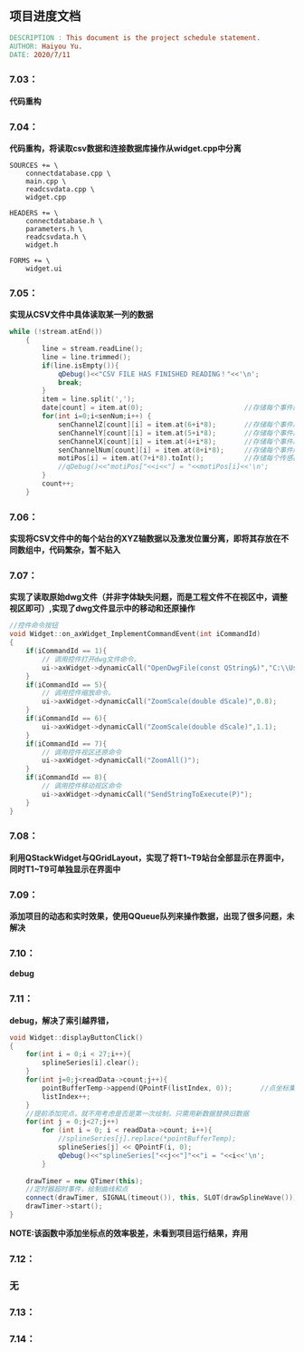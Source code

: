 ## 项目进度文档

```makefile
DESCRIPTION : This document is the project schedule statement.
AUTHOR: Haiyou Yu.
DATE: 2020/7/11
```

### 7.03：

**代码重构**

### 7.04：

**代码重构，将读取csv数据和连接数据库操作从widget.cpp中分离**

```properties
SOURCES += \
    connectdatabase.cpp \
    main.cpp \
    readcsvdata.cpp \
    widget.cpp

HEADERS += \
    connectdatabase.h \
    parameters.h \
    readcsvdata.h \
    widget.h

FORMS += \
    widget.ui

```

### 7.05：

**实现从CSV文件中具体读取某一列的数据**

```c++
while (!stream.atEnd())
    {
        line = stream.readLine();
        line = line.trimmed();
        if(line.isEmpty()){
            qDebug()<<"CSV FILE HAS FINISHED READING！"<<'\n';
            break;
        }
        item = line.split(',');
        date[count] = item.at(0);                         //存储每个事件的日期
        for(int i=0;i<senNum;i++) {
            senChannelZ[count][i] = item.at(6+i*8);       //存储每个事件后三个通道中Z轴的数据
            senChannelY[count][i] = item.at(5+i*8);       //存储每个事件后三个通道中Y轴的数据
            senChannelX[count][i] = item.at(4+i*8);       //存储每个事件后三个通道中X轴的数据
            senChannelNum[count][i] = item.at(8+i*8);     //存储每个事件触发台站名称
            motiPos[i] = item.at(7+i*8).toInt();          //存储每个传感器波形激发位置
            //qDebug()<<"motiPos["<<i<<"] = "<<motiPos[i]<<'\n';
        }
        count++;
    }
```

### 7.06：

**实现将CSV文件中的每个站台的XYZ轴数据以及激发位置分离，即将其存放在不同数组中，代码繁杂，暂不贴入**

### 7.07：

**实现了读取原始dwg文件（并非字体缺失问题，而是工程文件不在视区中，调整视区即可）,实现了dwg文件显示中的移动和还原操作**

```c++
//控件命令按钮
void Widget::on_axWidget_ImplementCommandEvent(int iCommandId)
{
    if(iCommandId == 1){
        // 调用控件打开dwg文件命令。
        ui->axWidget->dynamicCall("OpenDwgFile(const QString&)","C:\\Users\\13696\\Desktop\\项目参考资料\\红阳三矿.dwg");
    }
    if(iCommandId == 5){
        // 调用控件缩放命令。
        ui->axWidget->dynamicCall("ZoomScale(double dScale)",0.8);
    }
    if(iCommandId == 6){
        ui->axWidget->dynamicCall("ZoomScale(double dScale)",1.1);
    }
    if(iCommandId == 7){
        // 调用控件视区还原命令
        ui->axWidget->dynamicCall("ZoomAll()");
    }
    if(iCommandId == 8){
        // 调用控件移动视区命令
        ui->axWidget->dynamicCall("SendStringToExecute(P)");
    }
}
```

### 7.08：

**利用QStackWidget与QGridLayout，实现了将T1~T9站台全部显示在界面中，同时T1~T9可单独显示在界面中**

### 7.09：

**添加项目的动态和实时效果，使用QQueue队列来操作数据，出现了很多问题，未解决**

### 7.10：

**debug**

### 7.11：

**debug，解决了索引越界错，**

```c++
void Widget::displayButtonClick()
{
    for(int i = 0;i < 27;i++){
        splineSeries[i].clear();
    }
    for(int j=0;j<readData->count;j++){
        pointBufferTemp->append(QPointF(listIndex, 0));       //点坐标集合
        listIndex++;
    }
    //提前添加完点，就不用考虑是否是第一次绘制，只需用新数据替换旧数据
    for(int j = 0;j<27;j++)
        for (int i = 0; i < readData->count; i++){
            //splineSeries[j].replace(*pointBufferTemp);
            splineSeries[j] << QPointF(i, 0);
            qDebug()<<"splineSeries["<<j<<"]"<<"i = "<<i<<'\n';
        }
    
    drawTimer = new QTimer(this);                              
    //定时器超时事件，绘制曲线和点
    connect(drawTimer, SIGNAL(timeout()), this, SLOT(drawSplineWave()));
    drawTimer->start();                               
}
```

**NOTE:该函数中添加坐标点的效率极差，未看到项目运行结果，弃用**

### 7.12：

### 无

### 7.13：

### 7.14：







